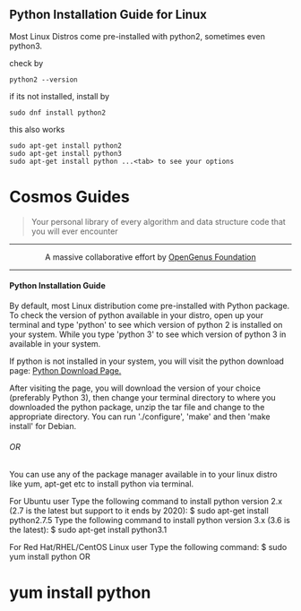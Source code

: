 ## Python Installation Guide for Linux

Most Linux Distros come pre-installed with python2, sometimes even python3. 

check by

```
python2 --version
```

if its not installed, install by

```
sudo dnf install python2
```

this also works

```
sudo apt-get install python2 
sudo apt-get install python3
sudo apt-get install python ...<tab> to see your options
```


# Cosmos Guides
> Your personal library of every algorithm and data structure code that you will ever encounter


---

<p align="center">
	A massive collaborative effort by <a href="https://github.com/OpenGenus/cosmos">OpenGenus Foundation</a> 
</p>

---

#### Python Installation Guide
By default, most Linux distribution come pre-installed with Python package. To check the version of python available in your distro, open up your terminal and type 'python' to see which version of python 2 is installed on your system. While you type 'python 3' to see which version of python 3 in available in your system.

<p>If python is not installed in your system, you will visit the python download page:
<a href='https://www.python.org/downloads/source/'>Python Download Page.</a> </p>
After visiting the page, you will download the version of your choice (preferably Python 3), then change your terminal directory to where you downloaded the python package, unzip the tar file and change to the appropriate directory. You can run './configure', 'make' and then 'make install' for Debian.

<h6> OR </h6>
You can use any of the package manager available in to your linux distro like yum, apt-get etc to install python via terminal.

For Ubuntu user
Type the following command to install python version 2.x (2.7 is the latest but support to it ends by 2020):
$ sudo apt-get install python2.7.5
Type the following command to install python version 3.x (3.6 is the latest):
$ sudo apt-get install python3.1

For Red Hat/RHEL/CentOS Linux user
Type the following command:
$ sudo yum install python
OR
# yum install python


